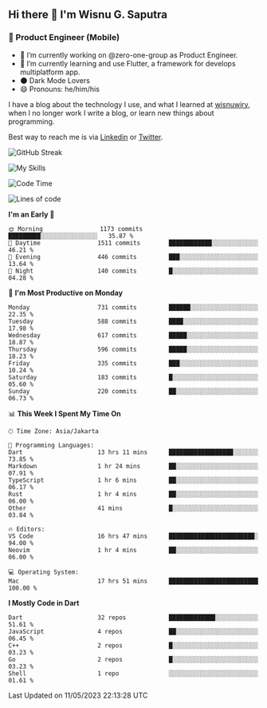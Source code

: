 ## Hi there 👋 I'm Wisnu G. Saputra

### :mobile_phone_off: Product Engineer (Mobile)

- 🔭 I’m currently working on @zero-one-group as Product Engineer.
- 🌱 I’m currently learning and use Flutter, a framework for develops multiplatform app.
- 🌑 Dark Mode Lovers
- 😄 Pronouns: he/him/his

I have a blog about the technology I use, and what I learned at [wisnuwiry](https://wisnuwiry.space/), when I no longer work I write a blog, or learn new things about programming.

Best way to reach me is via [Linkedin](https://www.linkedin.com/in/wisnu-saputra/) or [Twitter](https://twitter.com/wisnuwiry).

![GitHub Streak](https://streak-stats.demolab.com?user=wisnuwiry&theme=dark&hide_border=true)

![My Skills](https://skillicons.dev/icons?i=dart,flutter,kotlin,swift,js,css,neovim,git,linux&perline=5)

<!--START_SECTION:waka-->
![Code Time](http://img.shields.io/badge/Code%20Time-435%20hrs%2057%20mins-blue)

![Lines of code](https://img.shields.io/badge/From%20Hello%20World%20I%27ve%20Written-4.6%20million%20lines%20of%20code-blue)

**I'm an Early 🐤** 

```text
🌞 Morning                1173 commits        █████████░░░░░░░░░░░░░░░░   35.87 % 
🌆 Daytime                1511 commits        ████████████░░░░░░░░░░░░░   46.21 % 
🌃 Evening                446 commits         ███░░░░░░░░░░░░░░░░░░░░░░   13.64 % 
🌙 Night                  140 commits         █░░░░░░░░░░░░░░░░░░░░░░░░   04.28 % 
```
📅 **I'm Most Productive on Monday** 

```text
Monday                   731 commits         ██████░░░░░░░░░░░░░░░░░░░   22.35 % 
Tuesday                  588 commits         ████░░░░░░░░░░░░░░░░░░░░░   17.98 % 
Wednesday                617 commits         █████░░░░░░░░░░░░░░░░░░░░   18.87 % 
Thursday                 596 commits         █████░░░░░░░░░░░░░░░░░░░░   18.23 % 
Friday                   335 commits         ███░░░░░░░░░░░░░░░░░░░░░░   10.24 % 
Saturday                 183 commits         █░░░░░░░░░░░░░░░░░░░░░░░░   05.60 % 
Sunday                   220 commits         ██░░░░░░░░░░░░░░░░░░░░░░░   06.73 % 
```


📊 **This Week I Spent My Time On** 

```text
🕑︎ Time Zone: Asia/Jakarta

💬 Programming Languages: 
Dart                     13 hrs 11 mins      ██████████████████░░░░░░░   73.85 % 
Markdown                 1 hr 24 mins        ██░░░░░░░░░░░░░░░░░░░░░░░   07.91 % 
TypeScript               1 hr 6 mins         ██░░░░░░░░░░░░░░░░░░░░░░░   06.17 % 
Rust                     1 hr 4 mins         ██░░░░░░░░░░░░░░░░░░░░░░░   06.00 % 
Other                    41 mins             █░░░░░░░░░░░░░░░░░░░░░░░░   03.84 % 

🔥 Editors: 
VS Code                  16 hrs 47 mins      ████████████████████████░   94.00 % 
Neovim                   1 hr 4 mins         ██░░░░░░░░░░░░░░░░░░░░░░░   06.00 % 

💻 Operating System: 
Mac                      17 hrs 51 mins      █████████████████████████   100.00 % 
```

**I Mostly Code in Dart** 

```text
Dart                     32 repos            █████████████░░░░░░░░░░░░   51.61 % 
JavaScript               4 repos             ██░░░░░░░░░░░░░░░░░░░░░░░   06.45 % 
C++                      2 repos             █░░░░░░░░░░░░░░░░░░░░░░░░   03.23 % 
Go                       2 repos             █░░░░░░░░░░░░░░░░░░░░░░░░   03.23 % 
Shell                    1 repo              ░░░░░░░░░░░░░░░░░░░░░░░░░   01.61 % 
```




 Last Updated on 11/05/2023 22:13:28 UTC
<!--END_SECTION:waka-->
